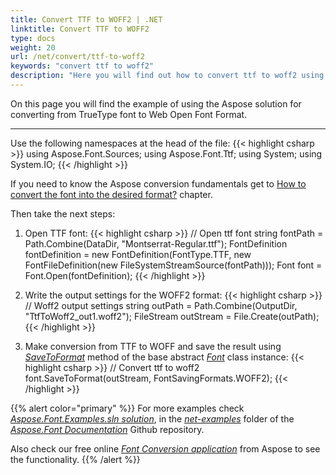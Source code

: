 ```yaml
---
title: Convert TTF to WOFF2 | .NET
linktitle: Convert TTF to WOFF2
type: docs
weight: 20
url: /net/convert/ttf-to-woff2
keywords: "convert ttf to woff2"
description: "Here you will find out how to convert ttf to woff2 using the Aspose library."
---
```


On this page you will find the example of using the Aspose solution for converting from TrueType font to Web Open Font Format.
_______

Use the following namespaces at the head of the file:
{{< highlight csharp >}} 
  using Aspose.Font.Sources;
  using Aspose.Font.Ttf;
  using System;
  using System.IO;
{{< /highlight >}}

If you need to know the Aspose conversion fundamentals get to 
 [How to convert the font into the desired format?](https://docs.aspose.com//font/net/convert/#how-to-convert-the-font-into-the-desired-format) chapter.

Then take the next steps:

1. Open TTF font:
{{< highlight csharp >}}
// Open ttf font
    string fontPath = Path.Combine(DataDir, "Montserrat-Regular.ttf");
    FontDefinition fontDefinition = new FontDefinition(FontType.TTF, new FontFileDefinition(new FileSystemStreamSource(fontPath)));
    Font font = Font.Open(fontDefinition);
{{< /highlight >}}

2. Write the output settings for the WOFF2 format:
{{< highlight csharp >}}
// Woff2 output settings
    string outPath = Path.Combine(OutputDir, "TtfToWoff2_out1.woff2");
    FileStream outStream = File.Create(outPath);
{{< /highlight >}}

3. Make conversion from TTF to WOFF and save the result using [*SaveToFormat*](https://apireference.aspose.com/font/net/aspose.font/font/methods/savetoformat) method of the base abstract [*Font*](https://apireference.aspose.com/font/net/aspose.font/font) class instance:
{{< highlight csharp >}}
// Convert ttf to woff2
     font.SaveToFormat(outStream, FontSavingFormats.WOFF2);
{{< /highlight >}}

{{% alert color="primary" %}}
For more examples  check  [*Aspose.Font.Examples.sln solution*](https://github.com/aspose-font/Aspose.Font-Documentation/tree/master/net-examples), in the [*net-examples*](https://github.com/aspose-font/Aspose.Font-Documentation/tree/master/net-examples) folder of the [*Aspose.Font Documentation*](https://github.com/aspose-font/Aspose.Font-Documentation) Github repository.

Also check our free online [*Font Conversion application*](https://products.aspose.app/font/conversion) from Aspose to see the functionality.
{{% /alert %}}